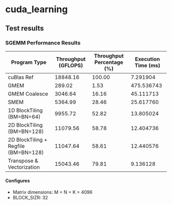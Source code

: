 # cuda_learning

## Test results

### SGEMM Performance Results

| Program Type | Throughput (GFLOPS) | Throughput Percentage (%) | Execution Time (ms) |
|--------------|---------------------|----------------|---------------------|
| cuBlas Ref | 18848.16 | 100.00 | 7.291904 |
| GMEM | 289.02 | 1.53 | 475.536743 |
| GMEM Coalesce | 3046.64 | 16.16 | 45.111713 |
| SMEM | 5364.99 | 28.46 | 25.617760 |
| 1D BlockTiling (BM=BN=64) | 9955.72 | 52.82 | 13.805024 |
| 2D BlockTiling (BM=BN=128) | 11079.56 | 58.78 | 12.404736 |
| 2D BlockTiling + Regfile (BM=BN=128) | 11047.64 | 58.61 | 12.440576 |
| Transpose & Vectorization | 15043.46 | 79.81 | 9.136128 |



#### Configures
- Matrix dimensions: M = N = K = 4096
- BLOCK_SIZR: 32
